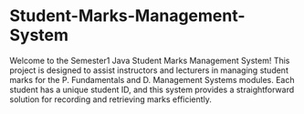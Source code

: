 # Student-Marks-Management-System
Welcome to the Semester1 Java Student Marks Management System! This project is designed to assist instructors and lecturers in managing student marks for the P. Fundamentals and D. Management Systems modules. Each student has a unique student ID, and this system provides a straightforward solution for recording and retrieving marks efficiently.
